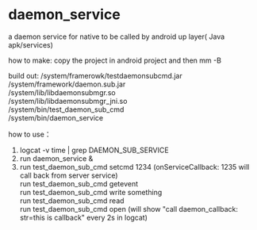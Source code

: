 # daemon_service
a daemon service for native to be called by android up layer( Java apk/services)

how to make:
copy the project in android project and then mm -B

build out:
/system/framerowk/testdaemonsubcmd.jar  
/system/framework/daemon.sub.jar  
/system/lib/libdaemonsubmgr.so  
/system/lib/libdaemonsubmgr_jni.so  
/system/bin/test_daemon_sub_cmd  
/system/bin/daemon_service  

how to use：
1. logcat -v time | grep DAEMON_SUB_SERVICE
2. run daemon_service &
3. run test_daemon_sub_cmd setcmd 1234 (onServiceCallback: 1235 will call back from server service)  
   run test_daemon_sub_cmd getevent  
   run test_daemon_sub_cmd write something  
   run test_daemon_sub_cmd read  
   run test_daemon_sub_cmd open (will show "call daemon_callback: str=this is callback" every 2s in logcat)  
  